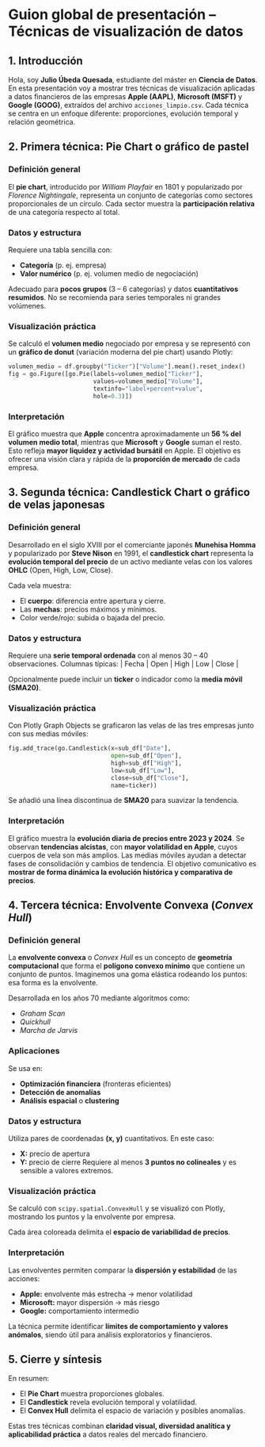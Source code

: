 # **Guion global de presentación – Técnicas de visualización de datos**

## **1. Introducción**

Hola, soy **Julio Úbeda Quesada**, estudiante del máster en **Ciencia de Datos**.
En esta presentación voy a mostrar tres técnicas de visualización aplicadas a datos financieros de las empresas **Apple (AAPL)**, **Microsoft (MSFT)** y **Google (GOOG)**, extraídos del archivo `acciones_limpio.csv`.
Cada técnica se centra en un enfoque diferente: proporciones, evolución temporal y relación geométrica.

## **2. Primera técnica: Pie Chart o gráfico de pastel**

### **Definición general**

El **pie chart**, introducido por *William Playfair* en 1801 y popularizado por *Florence Nightingale*, representa un conjunto de categorías como sectores proporcionales de un círculo.
Cada sector muestra la **participación relativa** de una categoría respecto al total.

### **Datos y estructura**

Requiere una tabla sencilla con:

* **Categoría** (p. ej. empresa)
* **Valor numérico** (p. ej. volumen medio de negociación)

Adecuado para **pocos grupos** (3 – 6 categorías) y datos **cuantitativos resumidos**.
No se recomienda para series temporales ni grandes volúmenes.

### **Visualización práctica**

Se calculó el **volumen medio** negociado por empresa y se representó con un **gráfico de donut** (variación moderna del pie chart) usando Plotly:

```python
volumen_medio = df.groupby("Ticker")["Volume"].mean().reset_index()
fig = go.Figure([go.Pie(labels=volumen_medio["Ticker"],
                        values=volumen_medio["Volume"],
                        textinfo="label+percent+value",
                        hole=0.3)])
```

### **Interpretación**

El gráfico muestra que **Apple** concentra aproximadamente un **56 % del volumen medio total**, mientras que **Microsoft** y **Google** suman el resto.
Esto refleja **mayor liquidez y actividad bursátil** en Apple.
El objetivo es ofrecer una visión clara y rápida de la **proporción de mercado** de cada empresa.

## **3. Segunda técnica: Candlestick Chart o gráfico de velas japonesas**

### **Definición general**

Desarrollado en el siglo XVIII por el comerciante japonés **Munehisa Homma** y popularizado por **Steve Nison** en 1991, el **candlestick chart** representa la **evolución temporal del precio** de un activo mediante velas con los valores **OHLC** (Open, High, Low, Close).

Cada vela muestra:

* El **cuerpo**: diferencia entre apertura y cierre.
* Las **mechas**: precios máximos y mínimos.
* Color verde/rojo: subida o bajada del precio.

### **Datos y estructura**

Requiere una **serie temporal ordenada** con al menos 30 – 40 observaciones.
Columnas típicas:
| Fecha | Open | High | Low | Close |

Opcionalmente puede incluir un **ticker** o indicador como la **media móvil (SMA20)**.

### **Visualización práctica**

Con Plotly Graph Objects se graficaron las velas de las tres empresas junto con sus medias móviles:

```python
fig.add_trace(go.Candlestick(x=sub_df["Date"],
                             open=sub_df["Open"],
                             high=sub_df["High"],
                             low=sub_df["Low"],
                             close=sub_df["Close"],
                             name=ticker))
```

Se añadió una línea discontinua de **SMA20** para suavizar la tendencia.

### **Interpretación**

El gráfico muestra la **evolución diaria de precios entre 2023 y 2024**.
Se observan **tendencias alcistas**, con **mayor volatilidad en Apple**, cuyos cuerpos de vela son más amplios.
Las medias móviles ayudan a detectar fases de consolidación y cambios de tendencia.
El objetivo comunicativo es **mostrar de forma dinámica la evolución histórica y comparativa de precios**.

## **4. Tercera técnica: Envolvente Convexa (*Convex Hull*)**

### **Definición general**

La **envolvente convexa** o *Convex Hull* es un concepto de **geometría computacional** que forma el **polígono convexo mínimo** que contiene un conjunto de puntos.
Imaginemos una goma elástica rodeando los puntos: esa forma es la envolvente.

Desarrollada en los años 70 mediante algoritmos como:

* *Graham Scan*
* *Quickhull*
* *Marcha de Jarvis*

### **Aplicaciones**

Se usa en:

* **Optimización financiera** (fronteras eficientes)
* **Detección de anomalías**
* **Análisis espacial** o **clustering**

### **Datos y estructura**

Utiliza pares de coordenadas **(x, y)** cuantitativos.
En este caso:

* **X:** precio de apertura
* **Y:** precio de cierre
  Requiere al menos **3 puntos no colineales** y es sensible a valores extremos.

### **Visualización práctica**

Se calculó con `scipy.spatial.ConvexHull` y se visualizó con Plotly, mostrando los puntos y la envolvente por empresa.

Cada área coloreada delimita el **espacio de variabilidad de precios**.

### **Interpretación**

Las envolventes permiten comparar la **dispersión y estabilidad** de las acciones:

* **Apple:** envolvente más estrecha → menor volatilidad
* **Microsoft:** mayor dispersión → más riesgo
* **Google:** comportamiento intermedio

La técnica permite identificar **límites de comportamiento y valores anómalos**, siendo útil para análisis exploratorios y financieros.

## **5. Cierre y síntesis**

En resumen:

* El **Pie Chart** muestra proporciones globales.
* El **Candlestick** revela evolución temporal y volatilidad.
* El **Convex Hull** delimita el espacio de variación y posibles anomalías.

Estas tres técnicas combinan **claridad visual, diversidad analítica y aplicabilidad práctica** a datos reales del mercado financiero.
